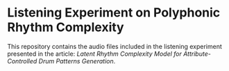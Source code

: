 # Listening Experiment on Polyphonic Rhythm Complexity

This repository contains the audio files included in the listening experiment presented in the article: _Latent Rhythm Complexity Model for
Attribute-Controlled Drum Patterns Generation_.
